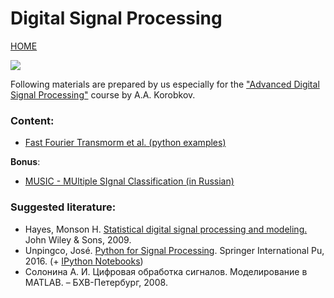 # Digital Signal Processing
[HOME](https://github.com/kirlf/CSP/blob/master/README.md)

![](https://cdn.mikroe.com/knowlegebase/uploads/2016/03/08175910/dsp-enabled-group-1600x600.jpg)

Following materials are prepared by us especially for the ["Advanced Digital Signal Processing"](http://e.kai.ru/%D0%B3%D0%B5%D1%80%D0%BC%D0%B0%D0%BD%D0%BE-%D1%80%D0%BE%D1%81%D1%81%D0%B8%D0%B9%D1%81%D0%BA%D0%B8%D0%B9-%D0%B8%D0%BD%D1%81%D1%82%D0%B8%D1%82%D1%83%D1%82-%D0%BD%D0%BE%D0%B2%D1%8B%D1%85-%D1%82%D0%B5/) course by A.A. Korobkov.

### Content:
  * [Fast Fourier Transmorm et al. (python examples)](https://github.com/kirlf/CSP/blob/master/Different/DSP/FFT.md)
  
**Bonus**:

  * [MUSIC - MUltiple SIgnal Classification (in Russian)](https://habr.com/ru/post/446674/)
  
### Suggested literature:
  * Hayes, Monson H. [Statistical digital signal processing and modeling.](https://www.mathworks.com/matlabcentral/fileexchange/2183-statistical-digital-signal-processing-and-modeling?s_tid=prof_contriblnk) John Wiley & Sons, 2009.
  * Unpingco, José. [Python for Signal Processing](https://electrovolt.ir/wp-content/uploads/2017/07/Python_For_Signal_Processing_ElectroVolt.ir_.pdf). Springer International Pu, 2016. (+ [IPython Notebooks](https://github.com/unpingco/Python-for-Signal-Processing))
  * Солонина А. И. Цифровая обработка сигналов. Моделирование в MATLAB. – БХВ-Петербург, 2008.
